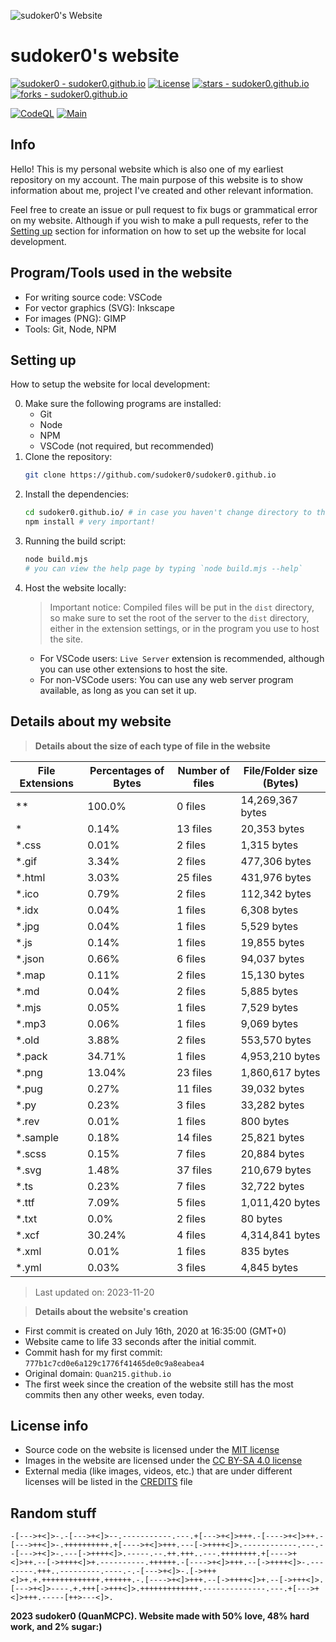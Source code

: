 ![sudoker0's Website](https://sudoker0.github.io/website/image/social_preview.png)

# sudoker0's website

[![sudoker0 - sudoker0.github.io](https://img.shields.io/static/v1?label=sudoker0&message=sudoker0.github.io&color=red&logo=github)](https://github.com/sudoker0/sudoker0.github.io)
[![License](https://img.shields.io/badge/License-MIT-red)](#-license)
[![stars - sudoker0.github.io](https://img.shields.io/github/stars/sudoker0/sudoker0.github.io?style=social)](https://github.com/sudoker0/sudoker0.github.io)
[![forks - sudoker0.github.io](https://img.shields.io/github/forks/sudoker0/sudoker0.github.io?style=social)](https://github.com/sudoker0/sudoker0.github.io)

[![CodeQL](https://github.com/sudoker0/sudoker0.github.io/actions/workflows/codeql-analysis.yml/badge.svg)](https://github.com/sudoker0/sudoker0.github.io/actions/workflows/codeql-analysis.yml)
[![Main](https://github.com/sudoker0/sudoker0.github.io/actions/workflows/main.yml/badge.svg)](https://github.com/sudoker0/sudoker0.github.io/actions/workflows/main.yml)

## Info
Hello! This is my personal website which is also one of my earliest repository on my account. The main purpose of this website is to show information about me, project I've created and other relevant information.

Feel free to create an issue or pull request to fix bugs or grammatical error on my website. Although if you wish to make a pull requests, refer to the [Setting up](#setting-up) section for information on how to set up the website for local development.

## Program/Tools used in the website
- For writing source code: VSCode
- For vector graphics (SVG): Inkscape
- For images (PNG): GIMP
- Tools: Git, Node, NPM

## Setting up
How to setup the website for local development:

0. Make sure the following programs are installed:
    - Git
    - Node
    - NPM
    - VSCode (not required, but recommended)
1. Clone the repository:
    ```bash
    git clone https://github.com/sudoker0/sudoker0.github.io
    ```
2. Install the dependencies:
    ```bash
    cd sudoker0.github.io/ # in case you haven't change directory to the root of the website
    npm install # very important!
    ```
3. Running the build script:
    ```bash
    node build.mjs
    # you can view the help page by typing `node build.mjs --help`
    ```
4. Host the website locally:
    > Important notice: Compiled files will be put in the `dist` directory, so make sure to set the root of the server to the `dist` directory, either in the extension settings, or in the program you use to host the site.
    - For VSCode users: `Live Server` extension is recommended, although you can use other extensions to host the site.
    - For non-VSCode users: You can use any web server program available, as long as you can set it up.

## Details about my website

> **Details about the size of each type of file in the website**
<!--python_data_start-->
File Extensions | Percentages of Bytes | Number of files | File/Folder size (Bytes)
----------------|--------------------- |-----------------|--------------------------
\*\* | 100.0% | 0 files | 14,269,367 bytes
\* | 0.14% | 13 files | 20,353 bytes
\*.css | 0.01% | 2 files | 1,315 bytes
\*.gif | 3.34% | 2 files | 477,306 bytes
\*.html | 3.03% | 25 files | 431,976 bytes
\*.ico | 0.79% | 2 files | 112,342 bytes
\*.idx | 0.04% | 1 files | 6,308 bytes
\*.jpg | 0.04% | 1 files | 5,529 bytes
\*.js | 0.14% | 1 files | 19,855 bytes
\*.json | 0.66% | 6 files | 94,037 bytes
\*.map | 0.11% | 2 files | 15,130 bytes
\*.md | 0.04% | 2 files | 5,885 bytes
\*.mjs | 0.05% | 1 files | 7,529 bytes
\*.mp3 | 0.06% | 1 files | 9,069 bytes
\*.old | 3.88% | 2 files | 553,570 bytes
\*.pack | 34.71% | 1 files | 4,953,210 bytes
\*.png | 13.04% | 23 files | 1,860,617 bytes
\*.pug | 0.27% | 11 files | 39,032 bytes
\*.py | 0.23% | 3 files | 33,282 bytes
\*.rev | 0.01% | 1 files | 800 bytes
\*.sample | 0.18% | 14 files | 25,821 bytes
\*.scss | 0.15% | 7 files | 20,884 bytes
\*.svg | 1.48% | 37 files | 210,679 bytes
\*.ts | 0.23% | 7 files | 32,722 bytes
\*.ttf | 7.09% | 5 files | 1,011,420 bytes
\*.txt | 0.0% | 2 files | 80 bytes
\*.xcf | 30.24% | 4 files | 4,314,841 bytes
\*.xml | 0.01% | 1 files | 835 bytes
\*.yml | 0.03% | 3 files | 4,845 bytes
> Last updated on: 2023-11-20
<!--python_data_stop-->

> **Details about the website's creation**
- First commit is created on July 16th, 2020 at 16:35:00 (GMT+0)
- Website came to life 33 seconds after the initial commit.
- Commit hash for my first commit: `777b1c7cd0e6a129c1776f41465de0c9a8eabea4`
- Original domain: `Quan215.github.io`
- The first week since the creation of the website still has the most commits then any other weeks, even today.

## License info
- Source code on the website is licensed under the [MIT license](/LICENSE)
- Images in the website are licensed under the [CC BY-SA 4.0 license](http://creativecommons.org/licenses/by-sa/4.0/)
- External media (like images, videos, etc.) that are under different licenses will be listed in the [CREDITS](/CREDITS.md) file

## Random stuff
```bf
-[--->+<]>-.-[--->+<]>--.-----------.---.+[--->+<]>+++.-[---->+<]>++.-[--->++<]>-.++++++++++.+[---->+<]>+++.---[->++++<]>.------------.---.--[--->+<]>-.---[->++++<]>.-----.--.++.+++..---.++++++++.+[---->+<]>++.--[->++++<]>+.----------.++++++.-[---->+<]>+++.--[->++++<]>-.--------.+++..---------.----.-.-[--->+<]>-.[->+++<]>+.+.+++++++++++++.++++++.-.[---->+<]>+++.--[->++++<]>+.--[->+++<]>.[--->+<]>----.+.+++[->+++<]>.+++++++++++++.--------------.---.+[--->+<]>+++.-----[++>---<]>.
```

**2023 sudoker0 (QuanMCPC). Website made with 50% love, 48% hard work, and 2% sugar:)**